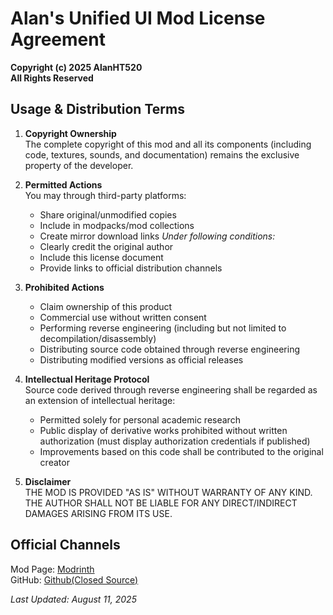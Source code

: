 # Alan's Unified UI Mod License Agreement
**Copyright (c) 2025 AlanHT520**  
**All Rights Reserved**

## Usage & Distribution Terms
1. **Copyright Ownership**  
   The complete copyright of this mod and all its components (including code, textures, sounds, and documentation) remains the exclusive property of the developer.

2. **Permitted Actions**  
   You may through third-party platforms:
   - Share original/unmodified copies
   - Include in modpacks/mod collections
   - Create mirror download links
   *Under following conditions:*
   - Clearly credit the original author
   - Include this license document
   - Provide links to official distribution channels

3. **Prohibited Actions**  
   - Claim ownership of this product
   - Commercial use without written consent
   - Performing reverse engineering (including but not limited to decompilation/disassembly)
   - Distributing source code obtained through reverse engineering
   - Distributing modified versions as official releases

4. **Intellectual Heritage Protocol**  
   Source code derived through reverse engineering shall be regarded as an extension of intellectual heritage:
   - Permitted solely for personal academic research
   - Public display of derivative works prohibited without written authorization (must display authorization credentials if published)
   - Improvements based on this code shall be contributed to the original creator

5. **Disclaimer**  
   THE MOD IS PROVIDED "AS IS" WITHOUT WARRANTY OF ANY KIND. THE AUTHOR SHALL NOT BE LIABLE FOR ANY DIRECT/INDIRECT DAMAGES ARISING FROM ITS USE.

## Official Channels
Mod Page: [Modrinth](https://modrinth.com/Alan-Unified-UI)  
GitHub: [Github(Closed Source)](https://github.com/AlanHT520/Alan-s-Unified-UI-Mod)

*Last Updated: August 11, 2025*
